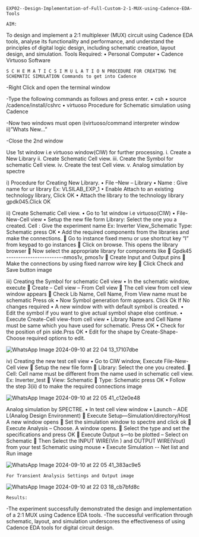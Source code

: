 `EXP02--Design-Implementation-of-Full-Custom-2-1-MUX-using-Cadence-EDA-Tools`

`AIM:` 

To design and implement a 2:1 multiplexer (MUX) circuit using Cadence EDA tools, analyse its functionality and performance, and understand the principles of digital logic design, including schematic creation, layout design, and simulation. Tools Required: • Personal Computer • Cadence Virtuoso Software

`S C H E M A T I C S I M U L A T I O N PROCEDURE FOR CREATING THE SCHEMATIC SIMULATION Commands to get into Cadence`

-Right Click and open the terminal window <brk>

-Type the following commands as follows and press enter. • csh • source /cadence/install/cshrc • virtuoso Procedure for Schematic simulation using Cadence <brk>

-Now two windows must open <brk>
i)virtuoso/command interpreter window <brk>
ii)”Whats New…” <brk>

-Close the 2nd window

Use 1st window i.e virtuoso window(CIW) for further processing.<brk>
i. Create a New Library <brk>
ii. Create Schematic Cell view.<brk>
iii. Create the Symbol for schematic Cell view.<brk>
iv. Create the test Cell view. <brk>
v. Analog simulation by spectre<brk>

i) Procedure for Creating New Library. <brk>
• File –New – Library <brk>
• Name : Give name for ur library Ex: VLSILAB_EXP_1<brk>
• Enable Attach to an existing technology library, Click OK <brk>
• Attach the library to the technology library gpdk045.Click OK <brk>

ii) Create Schematic Cell view. • Go to 1st window i.e virtuoso(CIW) <brk>
• File-New-Cell view • Setup the new file form Library: Select the one you a created. Cell : Give the experiment name Ex: Inverter View_Schematic Type: Schematic press OK <brk>
• Add the required components from the libraries and make the connections.  Go to instance fixed menu or use shortcut key “I” from keypad to go instances  Click on browse. This opens the library browser  Now select the appropriate library for components like  Gpdk45 ------------------------nmos1v, pmos1v  Create Input and Output pins  Make the connections by using fixed narrow wire key  Click Check and Save button image

iii) Creating the Symbol for schematic Cell view 
• In the schematic window, execute  Create – Cell view – From Cell view  The cell view from cell view window appears  Check Lib Name, Cell Name, From View name must be schematic Press ok • Now Symbol generation form appears. Click Ok If No changes required 
• A new window with with default symbol is created.<brk>
• Edit the symbol if you want to give actual symbol shape else continue. <brk>
• Execute Create-Cell view-from cell view • Library Name and Cell Name must be same which you have used for schematic. Press OK • Check for the position of pin side.Prss OK<brk> 
• Edit for the shape by Create-Shape-Choose required options to edit.<brk>

![WhatsApp Image 2024-09-10 at 22 04 13_17107dbe](https://github.com/user-attachments/assets/6b0d1f24-0856-4045-a2a9-948747dfa4bc)

iv) Creating the new test cell view<brk>
• Go to CIW window, Execute File-New-Cell view  Setup the new file form  Library: Select the one you created.  Cell: Cell name must be different from the name used in schematic cell view. Ex: Inverter_test  View: Schematic  Type: Schematic press OK <brk>
• Follow the step 3(ii) d to make the required connections image

![WhatsApp Image 2024-09-10 at 22 05 41_c12e0e48](https://github.com/user-attachments/assets/e2a0c769-f17a-458f-be26-d96f0e1bac8d)


Analog simulation by SPECTRE. <brk>
• In test cell view window <brk>
• Launch – ADE L(Analog Design Environment)  Execute Setup—Simulation/directory/Host A new window opens  Set the simulation window to spectre and click ok  Execute Analysis – Choose. A window opens.  Select the type and set the specifications and press OK  Execute Output s—to be plotted – Select on Schematic  Then Select the INPUT WIRE(Vin ) and OUTPUT WIRE(Vout) from your test Schematic using mouse
• Execute Simulation -- Net list and Run image

![WhatsApp Image 2024-09-10 at 22 05 41_383ac9e5](https://github.com/user-attachments/assets/9bd0ce08-96a5-49df-83f1-f2debec1f6fc)


`For Transient Analysis Settings and Output image`


![WhatsApp Image 2024-09-10 at 22 03 18_cb7bfd8c](https://github.com/user-attachments/assets/30bf1863-8742-444c-9578-a75a4b2acf03)


`Results:`

-The experiment successfully demonstrated the design and implementation of a 2:1 MUX using Cadence EDA tools.<brk>
-The successful verification through schematic, layout, and simulation underscores the effectiveness of using Cadence EDA tools for digital circuit design.<brk>
